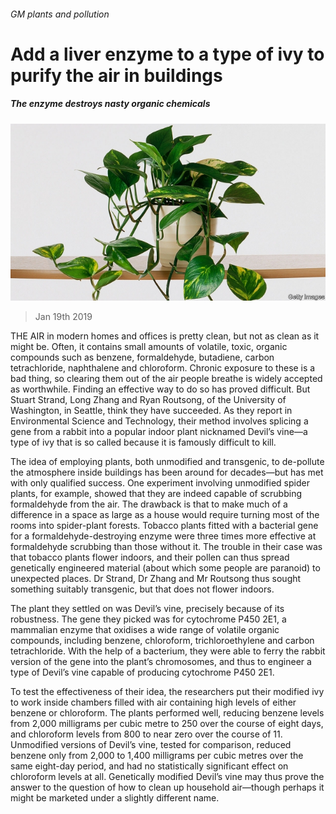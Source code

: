 ###### GM plants and pollution

# Add a liver enzyme to a type of ivy to purify the air in buildings 

##### The enzyme destroys nasty organic chemicals 

![image](images/20190119_STP002_0.jpg) 

> Jan 19th 2019 

 

THE AIR in modern homes and offices is pretty clean, but not as clean as it might be. Often, it contains small amounts of volatile, toxic, organic compounds such as benzene, formaldehyde, butadiene, carbon tetrachloride, naphthalene and chloroform. Chronic exposure to these is a bad thing, so clearing them out of the air people breathe is widely accepted as worthwhile. Finding an effective way to do so has proved difficult. But Stuart Strand, Long Zhang and Ryan Routsong, of the University of Washington, in Seattle, think they have succeeded. As they report in Environmental Science and Technology, their method involves splicing a gene from a rabbit into a popular indoor plant nicknamed Devil’s vine—a type of ivy that is so called because it is famously difficult to kill. 

The idea of employing plants, both unmodified and transgenic, to de-pollute the atmosphere inside buildings has been around for decades—but has met with only qualified success. One experiment involving unmodified spider plants, for example, showed that they are indeed capable of scrubbing formaldehyde from the air. The drawback is that to make much of a difference in a space as large as a house would require turning most of the rooms into spider-plant forests. Tobacco plants fitted with a bacterial gene for a formaldehyde-destroying enzyme were three times more effective at formaldehyde scrubbing than those without it. The trouble in their case was that tobacco plants flower indoors, and their pollen can thus spread genetically engineered material (about which some people are paranoid) to unexpected places. Dr Strand, Dr Zhang and Mr Routsong thus sought something suitably transgenic, but that does not flower indoors. 

The plant they settled on was Devil’s vine, precisely because of its robustness. The gene they picked was for cytochrome P450 2E1, a mammalian enzyme that oxidises a wide range of volatile organic compounds, including benzene, chloroform, trichloroethylene and carbon tetrachloride. With the help of a bacterium, they were able to ferry the rabbit version of the gene into the plant’s chromosomes, and thus to engineer a type of Devil’s vine capable of producing cytochrome P450 2E1. 

To test the effectiveness of their idea, the researchers put their modified ivy to work inside chambers filled with air containing high levels of either benzene or chloroform. The plants performed well, reducing benzene levels from 2,000 milligrams per cubic metre to 250 over the course of eight days, and chloroform levels from 800 to near zero over the course of 11. Unmodified versions of Devil’s vine, tested for comparison, reduced benzene only from 2,000 to 1,400 milligrams per cubic metres over the same eight-day period, and had no statistically significant effect on chloroform levels at all. Genetically modified Devil’s vine may thus prove the answer to the question of how to clean up household air—though perhaps it might be marketed under a slightly different name. 


